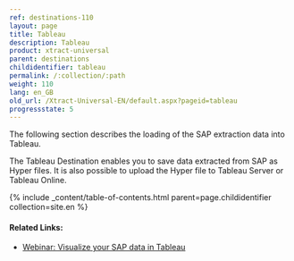 ```yaml
---
ref: destinations-110
layout: page
title: Tableau
description: Tableau
product: xtract-universal
parent: destinations
childidentifier: tableau
permalink: /:collection/:path
weight: 110
lang: en_GB
old_url: /Xtract-Universal-EN/default.aspx?pageid=tableau
progressstate: 5
---
```

The following section describes the loading of the SAP extraction data into Tableau. 

The Tableau Destination enables you to save data extracted from SAP as Hyper files.
It is also possible to upload the Hyper file to Tableau Server or Tableau Online.

{% include _content/table-of-contents.html parent=page.childidentifier collection=site.en %}

#### Related Links:
- [Webinar: Visualize your SAP data in Tableau](https://www.youtube.com/watch?v=X6T3NfVDhJE)

